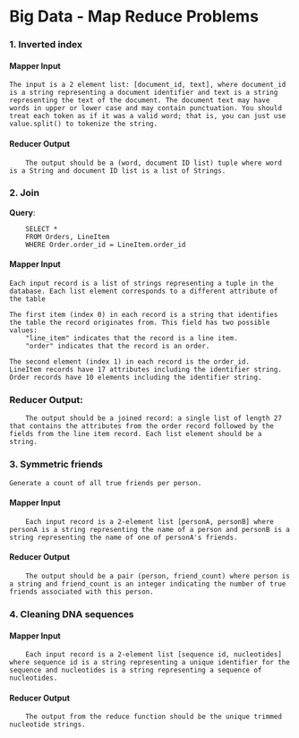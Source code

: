# Big Data - Map Reduce Problems

### 1. Inverted index ###

#### Mapper Input ####
	The input is a 2 element list: [document_id, text], where document_id is a string representing a document identifier and text is a string representing the text of the document. The document text may have words in upper or lower case and may contain punctuation. You should treat each token as if it was a valid word; that is, you can just use value.split() to tokenize the string.

#### Reducer Output ####
		The output should be a (word, document ID list) tuple where word is a String and document ID list is a list of Strings.

### 2. Join ###
**Query**:

		SELECT *
		FROM Orders, LineItem
		WHERE Order.order_id = LineItem.order_id

#### Mapper Input ####
	Each input record is a list of strings representing a tuple in the database. Each list element corresponds to a different attribute of the table

	The first item (index 0) in each record is a string that identifies the table the record originates from. This field has two possible values:
		"line_item" indicates that the record is a line item.
		"order" indicates that the record is an order.

	The second element (index 1) in each record is the order_id.
	LineItem records have 17 attributes including the identifier string.
	Order records have 10 elements including the identifier string.

### Reducer Output:
		The output should be a joined record: a single list of length 27 that contains the attributes from the order record followed by the fields from the line item record. Each list element should be a string.

### 3. Symmetric friends ###

	Generate a count of all true friends per person.

#### Mapper Input ####
		Each input record is a 2-element list [personA, personB] where personA is a string representing the name of a person and personB is a string representing the name of one of personA's friends.

#### Reducer Output ####
		The output should be a pair (person, friend_count) where person is a string and friend_count is an integer indicating the number of true friends associated with this person.

### 4. Cleaning DNA sequences ###

#### Mapper Input ####
		Each input record is a 2-element list [sequence id, nucleotides] where sequence id is a string representing a unique identifier for the sequence and nucleotides is a string representing a sequence of nucleotides.

#### Reducer Output ####
		The output from the reduce function should be the unique trimmed nucleotide strings.
